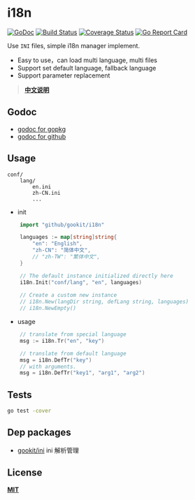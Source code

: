 # i18n

[![GoDoc](https://godoc.org/github.com/gookit/i18n?status.svg)](https://godoc.org/github.com/gookit/i18n)
[![Build Status](https://travis-ci.org/gookit/i18n.svg?branch=master)](https://travis-ci.org/gookit/i18n)
[![Coverage Status](https://coveralls.io/repos/github/gookit/i18n/badge.svg?branch=master)](https://coveralls.io/github/gookit/i18n?branch=master)
[![Go Report Card](https://goreportcard.com/badge/github.com/gookit/i18n)](https://goreportcard.com/report/github.com/gookit/i18n)

Use `INI` files, simple i18n manager implement.

- Easy to use，can load multi language, multi files
- Support set default language, fallback language
- Support parameter replacement

> **[中文说明](README_cn.md)**

## Godoc

- [godoc for gopkg](https://godoc.org/gopkg.in/gookit/i18n.v1)
- [godoc for github](https://godoc.org/github.com/gookit/i18n)

## Usage

```text
conf/
    lang/
        en.ini
        zh-CN.ini
        ...
```

- init

```go
    import "github/gookit/i18n"

    languages := map[string]string{
        "en": "English",
        "zh-CN": "简体中文",
        // "zh-TW": "繁体中文",
    }

    // The default instance initialized directly here
    i18n.Init("conf/lang", "en", languages)
    
    // Create a custom new instance
    // i18n.New(langDir string, defLang string, languages)
    // i18n.NewEmpty()
```

- usage

```go
    // translate from special language
    msg := i18n.Tr("en", "key")

    // translate from default language
    msg = i18n.DefTr("key")
    // with arguments. 
    msg = i18n.DefTr("key1", "arg1", "arg2")
```

## Tests

```bash
go test -cover
```

## Dep packages

- [gookit/ini](https://github.com/gookit/ini) ini 解析管理

## License

**[MIT](LICENSE)**
